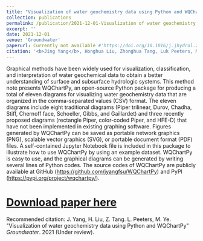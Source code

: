 ```yaml
---
title: "Visualization of water geochemistry data using Python and WQChartPy"
collection: publications
permalink: /publication/2021-12-01-Visualization of water geochemistry data using Python and WQChartPy
excerpt: ''
date: 2021-12-01
venue: 'Groundwater'
paperurl: Currently not available #'https://doi.org/10.1016/j.jhydrol.2021.127085'
citation: '<b>Jing Yang</b>, Honghua Liu, Zhonghua Tang, Luk Peeters, Ming Ye*. &quot;Visualization of water geochemistry data using Python and WQChartPy.&quot; <i>Groundwater</i>. 2021 (Under review).'
---
```

Graphical methods have been widely used for visualization, classification, and interpretation of water geochemical data to obtain a better understanding of surface and subsurface hydrologic systems. This method note presents WQChartPy, an open-source Python package for producing a total of eleven diagrams for visualizing water geochemistry data that are organized in the comma-separated values (CSV) format. The eleven diagrams include eight traditional diagrams (Piper trilinear, Durov, Chadha, Stiff, Chernoff face, Schoeller, Gibbs, and Gaillardet) and three recently proposed diagrams (rectangle Piper, color-coded Piper, and HFE-D) that have not been implemented in existing graphing software. Figures generated by WQChartPy can be saved as portable network graphics (PNG), scalable vector graphics (SVG), or portable document format (PDF) files. A self-contained Jupyter Notebook file is included in this package to illustrate how to use WQChartPy by using an example dataset. WQChartPy is easy to use, and the graphical diagrams can be generated by writing several lines of Python codes. The source codes of WQChartPy are publicly available at GitHub (https://github.com/jyangfsu/WQChartPy) and PyPI (https://pypi.org/project/wqchartpy/).

# [Download paper here](https://doi.org/10.1016/j.jhydrol.2021.127085)

Recommended citation: J. Yang, H. Liu, Z. Tang. L. Peeters, M. Ye. "Visualization of water geochemistry data using Python and WQChartPy" <i>Groundwater</i>. 2021 (Under review).
